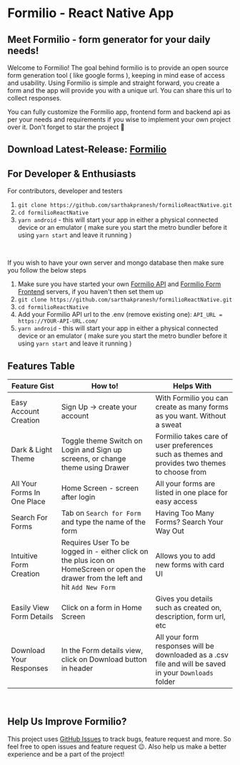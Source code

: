 # Formilio - React Native App
## Meet Formilio - form generator for your daily needs!
<p>
Welcome to Formilio! The goal behind formilio is to provide an open source form generation tool ( like google forms ), keeping in
 mind ease of access and usability. Using Formilio is simple and straight forward, you create a form and the app will provide you with a unique url. You can share this url to collect responses.
 </p>
 <p>
 You can fully customize the Formilio app, frontend form and backend api as per your needs and requirements if you wise to implement your own project over it.
Don't forget to star the project 🌟
</p>

## Download Latest-Release: [Formilio](https://github.com/sarthakpranesh/formilioReactNative/raw/build/formilio.apk)

## For Developer & Enthusiasts
For contributors, developer and testers
1. `git clone https://github.com/sarthakpranesh/formilioReactNative.git`
2. `cd formilioReactNative`
3. `yarn android` - this will start your app in either a physical connected device or an emulator ( make sure you start the metro bundler before it using `yarn start` and leave it running )

<br/>

If you wish to have your own server and mongo database then make sure you follow the below steps
1. Make sure you have started your own [Formilio API](https://github.com/sarthakpranesh/formilio) and [Formilio Form Frontend](https://github.com/sarthakpranesh/formilio-frontend) servers, if you haven't then set them up
2. `git clone https://github.com/sarthakpranesh/formilioReactNative.git`
3. `cd formilioReactNative`
4. Add your Formilio API url to the .env (remove existing one): `API_URL = https://YOUR-API-URL.com/` 
5. `yarn android` - this will start your app in either a physical connected device or an emulator ( make sure you start the metro bundler before it using `yarn start` and leave it running )


## Features Table

|Feature Gist           |How to!            |Helps With         | 
|---	|---	|---	|
|Easy Account Creation|Sign Up -> create your account|With Formilio you can create as many forms as you want. Without a sweat|
|Dark & Light Theme|Toggle theme Switch on Login and Sign up screens, or change theme using Drawer|Formilio takes care of user preferences such as themes and provides two themes to choose from |
|All Your Forms In One Place|Home Screen - screen after login|All your forms are listed in one place for easy access|
|Search For Forms|Tab on `Search for Form` and type the name of the form|Having Too Many Forms? Search Your Way Out|
|Intuitive Form Creation|Requires User To be logged in - either click on the plus icon on HomeScreen or open the drawer from the left and hit `Add New Form`|Allows you to add new forms with card UI|
|Easily View Form Details|Click on a form in Home Screen|Gives you details such as created on, description, form url, etc|
|Download Your Responses|In the Form details view, click on Download button in header|All your form responses will be downloaded as a .csv file and will be saved in your `Downloads` folder|

<br/>

## Help Us Improve Formilio?
This project uses [GitHub Issues](https://github.com/sarthakpranesh/formilioReactNative/issues) to track bugs, feature request and more. So feel free to open issues and feature request 😉.
Also help us make a better experience and be a part of the project!